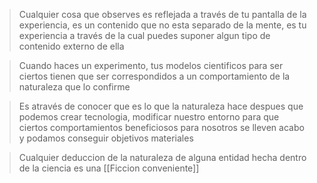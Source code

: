 > Cualquier cosa que observes es reflejada a través de tu pantalla de la experiencia, es un contenido que no esta separado de la mente, es tu experiencia a través de la cual puedes suponer algun tipo de contenido externo de ella

> Cuando haces un experimento, tus modelos cientificos para ser ciertos tienen que ser correspondidos a un comportamiento de la naturaleza que lo confirme

> Es através de conocer que es lo que la naturaleza hace despues que podemos crear tecnologia, modificar nuestro entorno para que ciertos comportamientos beneficiosos para nosotros se lleven acabo y podamos conseguir objetivos materiales

> Cualquier deduccion de la naturaleza de alguna entidad hecha dentro de la ciencia es una [[Ficcion conveniente]]